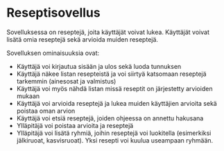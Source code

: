 # Reseptisovellus

Sovelluksessa on reseptejä, joita käyttäjät voivat lukea. Käyttäjät voivat lisätä omia reseptejä sekä arvioida muiden reseptejä. 

Sovelluksen ominaisuuksia ovat: 
* Käyttäjä voi kirjautua sisään ja ulos sekä luoda tunnuksen
* Käyttäjä näkee listan resepteistä ja voi siirtyä katsomaan reseptejä tarkemmin (ainesosat ja valmistus)
* Käyttäjä voi myös nähdä listan missä reseptit on järjestetty arvioiden mukaan
* Käyttäjä voi arvioida reseptejä ja lukea muiden käyttäjien arvioita sekä poistaa oman arvion
* Käyttäjä voi etsiä reseptejä, joiden ohjeessa on annettu hakusana
* Ylläpitäjä voi poistaa arvioita ja reseptejä
* Ylläpitäjä voi lisätä ryhmiä, joihin reseptejä voi luokitella (esimerkiksi jälkiruoat, kasvisruoat). Yksi resepti voi kuulua useampaan ryhmään.
